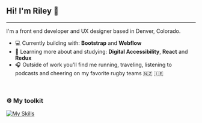 ## Hi! I'm Riley 👋
---
I'm a front end developer and UX designer based in Denver, Colorado.

- 💻 Currently building with: **Bootstrap** and **Webflow**
- 🌱 Learning more about and studying: **Digital Accessibility**, **React** and **Redux** 
- 🎧 Outside of work you'll find me running, traveling, listening to podcasts and cheering on my favorite rugby teams 🇳🇿 🇮🇪 


</br>

### ⚙️ My toolkit

[![My Skills](https://skillicons.dev/icons?i=html,css,sass,js,jquery,git,vscode,figma,webflow)](https://skillicons.dev)

